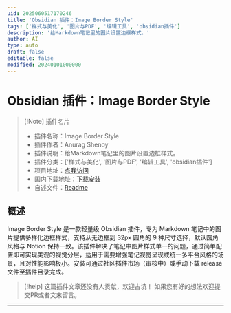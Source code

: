 ```yaml
---
uid: 2025060517170246
title: 'Obsidian 插件：Image Border Style'
tags: ['样式与美化', '图片与PDF', '编辑工具', 'obsidian插件']
description: '给Markdown笔记里的图片设置边框样式。'
author: AI
type: auto
draft: false
editable: false
modified: 20240101000000
---
```


# Obsidian 插件：Image Border Style

> [!Note] 插件名片
> - 插件名称：Image Border Style
> - 插件作者：Anurag Shenoy
> - 插件说明：给Markdown笔记里的图片设置边框样式。
> - 插件分类：['样式与美化', '图片与PDF', '编辑工具', 'obsidian插件']
> - 项目地址：[点我访问](https://github.com/shenoy-anurag/obsidian-image-border-style)
> - 国内下载地址：[下载安装](https://pkmer.cn/products/plugin/pluginMarket/?image-border-style)
> - 自述文件：[Readme](https://ghproxy.net/https://raw.githubusercontent.com/shenoy-anurag/obsidian-image-border-style/main/README.md)



## 概述

Image Border Style 是一款轻量级 Obsidian 插件，专为 Markdown 笔记中的图片提供多样化边框样式，支持从无边框到 32px 圆角的 9 种尺寸选择，默认圆角风格与 Notion 保持一致。该插件解决了笔记中图片样式单一的问题，通过简单配置即可实现美观的视觉分层，适用于需要增强笔记视觉呈现或统一多平台风格的场景，且对性能影响极小。安装可通过社区插件市场（审核中）或手动下载 release 文件至插件目录完成。


> [!help] 
> 这篇插件文章还没有人贡献，欢迎占坑！
> 如果您有好的想法欢迎提交PR或者文末留言。
> 

---



